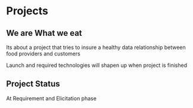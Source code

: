 # Projects

## We are What we eat
Its about a project that tries to insure a healthy data relationship between food providers and customers

Launch and required technologies will shapen up when project is finished

## Project Status
At Requirement and Elicitation phase


